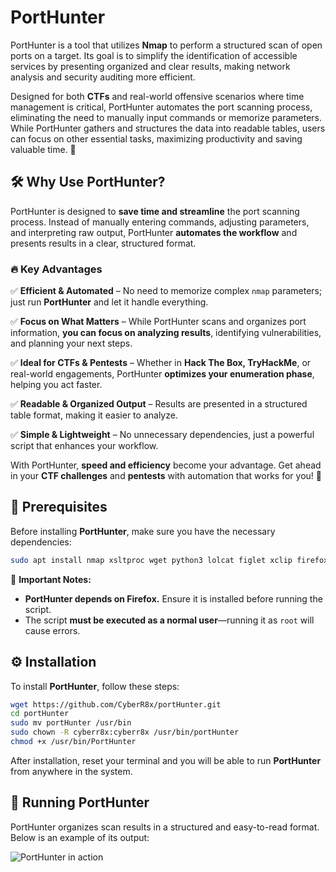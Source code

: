 # PortHunter  

PortHunter is a tool that utilizes **Nmap** to perform a structured scan of open ports on a target. Its goal is to simplify the identification of accessible services by presenting organized and clear results, making network analysis and security auditing more efficient.  

Designed for both **CTFs** and real-world offensive scenarios where time management is critical, PortHunter automates the port scanning process, eliminating the need to manually input commands or memorize parameters. While PortHunter gathers and structures the data into readable tables, users can focus on other essential tasks, maximizing productivity and saving valuable time. 🚀  


## 🛠️ Why Use PortHunter?  

PortHunter is designed to **save time and streamline** the port scanning process. Instead of manually entering commands, adjusting parameters, and interpreting raw output, PortHunter **automates the workflow** and presents results in a clear, structured format.  

### 🔥 Key Advantages  

✅ **Efficient & Automated** – No need to memorize complex `nmap` parameters; just run **PortHunter** and let it handle everything.  

✅ **Focus on What Matters** – While PortHunter scans and organizes port information, **you can focus on analyzing results**, identifying vulnerabilities, and planning your next steps.  

✅ **Ideal for CTFs & Pentests** – Whether in **Hack The Box, TryHackMe**, or real-world engagements, PortHunter **optimizes your enumeration phase**, helping you act faster.  

✅ **Readable & Organized Output** – Results are presented in a structured table format, making it easier to analyze.  

✅ **Simple & Lightweight** – No unnecessary dependencies, just a powerful script that enhances your workflow.  

With PortHunter, **speed and efficiency** become your advantage. Get ahead in your **CTF challenges** and **pentests** with automation that works for you! 🚀  


## 📌 Prerequisites  

Before installing **PortHunter**, make sure you have the necessary dependencies:  

```bash
sudo apt install nmap xsltproc wget python3 lolcat figlet xclip firefox-esr -y
```  

📢 **Important Notes:**  
- **PortHunter depends on Firefox.** Ensure it is installed before running the script.  
- The script **must be executed as a normal user**—running it as `root` will cause errors.  


## ⚙️ Installation  

To install **PortHunter**, follow these steps:  

```bash
wget https://github.com/CyberR8x/portHunter.git
cd portHunter
sudo mv portHunter /usr/bin
sudo chown -R cyberr8x:cyberr8x /usr/bin/portHunter
chmod +x /usr/bin/PortHunter
```  

After installation, reset your terminal and you will be able to run **PortHunter** from anywhere in the system.  


## 🚀 Running PortHunter  

PortHunter organizes scan results in a structured and easy-to-read format. Below is an example of its output:  

![PortHunter in action](https://github.com/user-attachments/assets/815590da-3c6b-4e29-808f-d3da310e4cd0)  

